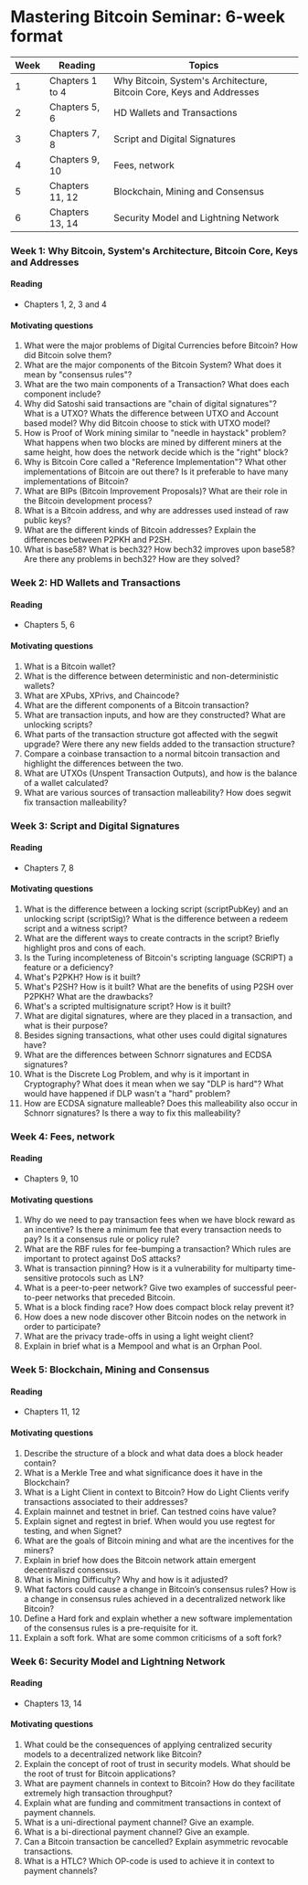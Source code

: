 # Mastering Bitcoin Seminar: 6-week format

| Week | Reading         | Topics                                                               |
|------|-----------------|----------------------------------------------------------------------|
| 1    | Chapters 1 to 4 | Why Bitcoin, System's Architecture, Bitcoin Core, Keys and Addresses |
| 2    | Chapters 5, 6   | HD Wallets and Transactions                                          |
| 3    | Chapters 7, 8   | Script and Digital Signatures                                        |
| 4    | Chapters 9, 10  | Fees, network                                                        |
| 5    | Chapters 11, 12 | Blockchain, Mining and Consensus                                     |
| 6    | Chapters 13, 14 | Security Model and Lightning Network                                 |

### Week 1: Why Bitcoin, System's Architecture, Bitcoin Core, Keys and Addresses

#### Reading

- Chapters 1, 2, 3 and 4

#### Motivating questions

1. What were the major problems of Digital Currencies before Bitcoin? How did Bitcoin solve them?
2. What are the major components of the Bitcoin System? What does it mean by "consensus rules"?
3. What are the two main components of a Transaction? What does each component include?
4. Why did Satoshi said transactions are "chain of digital signatures"? What is a UTXO? Whats the difference between UTXO and Account based model? Why did Bitcoin choose to stick with UTXO model?
5. How is Proof of Work mining similar to "needle in haystack" problem? What happens when two blocks are mined by different miners at the same height, how does the network decide which is the "right" block?
6. Why is Bitcoin Core called a "Reference Implementation"? What other implementations of Bitcoin are out there? Is it preferable to have many implementations of Bitcoin?
7. What are BIPs (Bitcoin Improvement Proposals)? What are their role in the Bitcoin development process?
8. What is a Bitcoin address, and why are addresses used instead of raw public keys?
9. What are the different kinds of Bitcoin addresses? Explain the differences between P2PKH and P2SH.
10. What is base58? What is bech32? How bech32 improves upon base58? Are there any problems in bech32? How are they solved?

### Week 2: HD Wallets and Transactions

#### Reading

- Chapters 5, 6

#### Motivating questions

1. What is a Bitcoin wallet?
2. What is the difference between deterministic and non-deterministic wallets?
3. What are XPubs, XPrivs, and Chaincode?
4. What are the different components of a Bitcoin transaction?
5. What are transaction inputs, and how are they constructed? What are unlocking scripts?
6. What parts of the transaction structure got affected with the segwit upgrade? Were there any new fields added to the transaction structure?
7. Compare a coinbase transaction to a normal bitcoin transaction and highlight the differences between the two.
8. What are UTXOs (Unspent Transaction Outputs), and how is the balance of a wallet calculated?
9. What are various sources of transaction malleability? How does segwit fix transaction malleability?

### Week 3: Script and Digital Signatures

#### Reading

- Chapters 7, 8

#### Motivating questions

1. What is the difference between a locking script (scriptPubKey) and an unlocking script (scriptSig)? What is the difference between a redeem script and a witness script?
2. What are the different ways to create contracts in the script? Briefly highlight pros and cons of each.
3. Is the Turing incompleteness of Bitcoin's scripting language (SCRIPT) a feature or a deficiency?
4. What's P2PKH? How is it built?
5. What's P2SH? How is it built? What are the benefits of using P2SH over P2PKH? What are the drawbacks?
6. What's a scripted multisignature script? How is it built?
7. What are digital signatures, where are they placed in a transaction, and what is their purpose?
8. Besides signing transactions, what other uses could digital signatures have?
9. What are the differences between Schnorr signatures and ECDSA signatures?
10. What is the Discrete Log Problem, and why is it important in Cryptography? What does it mean when we say "DLP is hard"? What would have happened if DLP wasn't a "hard" problem?
11. How are ECDSA signature malleable? Does this malleability also occur in Schnorr signatures? Is there a way to fix this malleability?

### Week 4: Fees, network

#### Reading

- Chapters 9, 10

#### Motivating questions

1. Why do we need to pay transaction fees when we have block reward as an incentive? Is there a minimum fee that every transaction needs to pay? Is it a consensus rule or policy rule?
2. What are the RBF rules for fee-bumping a transaction? Which rules are important to protect against DoS attacks?
3. What is transaction pinning? How is it a vulnerability for multiparty time-sensitive protocols such as LN?
4. What is a peer-to-peer network? Give two examples of successful peer-to-peer networks that preceded Bitcoin.
5. What is a block finding race? How does compact block relay prevent it?
6. How does a new node discover other Bitcoin nodes on the network in order to participate?
7. What are the privacy trade-offs in using a light weight client?
8. Explain in brief what is a Mempool and what is an Orphan Pool.

### Week 5: Blockchain, Mining and Consensus

#### Reading

- Chapters 11, 12

#### Motivating questions

1. Describe the structure of a block and what data does a block header contain?
2. What is a Merkle Tree and what significance does it have in the Blockchain?
3. What is a Light Client in context to Bitcoin? How do Light Clients verify transactions associated to their addresses?
4. Explain mainnet and testnet in brief. Can testned coins have value?
5. Explain signet and regtest in brief. When would you use regtest for testing, and when Signet?
6. What are the goals of Bitcoin mining and what are the incentives for the miners?
7. Explain in brief how does the Bitcoin network attain emergent decentraliszd consensus.
8. What is Mining Difficulty? Why and how is it adjusted?
9. What factors could cause a change in Bitcoin’s consensus rules? How is a change in consensus rules achieved in a decentralized network like Bitcoin?
10. Define a Hard fork and explain whether a new software implementation of the consensus rules is a pre-requisite for it.
11. Explain a soft fork. What are some common criticisms of a soft fork?

### Week 6: Security Model and Lightning Network

#### Reading

- Chapters 13, 14

#### Motivating questions

1. What could be the consequences of applying centralized security models to a decentralized network like Bitcoin?
2. Explain the concept of root of trust in security models. What should be the root of trust for Bitcoin applications?
3. What are payment channels in context to Bitcoin? How do they facilitate extremely high transaction throughput?
4. Explain what are funding and commitment transactions in context of payment channels.
5. What is a uni-directional payment channel? Give an example.
6. What is a bi-directional payment channel? Give an example.
7. Can a Bitcoin transaction be cancelled? Explain asymmetric revocable transactions.
8. What is a HTLC? Which OP-code is used to achieve it in context to payment channels?
